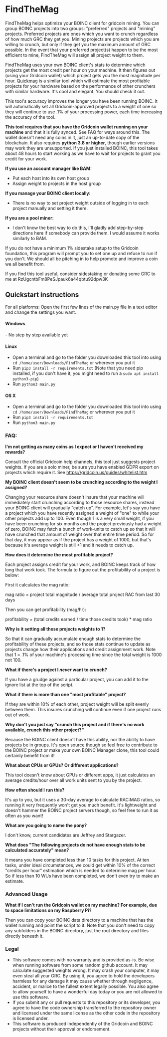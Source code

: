 # FindTheMag
FindTheMag helps optimize your BOINC client for gridcoin mining. You can group BOINC projects into two groups: 
"preferred" projects and "mining" projects. Preferred projects are ones which you want to crunch regardless of how much 
GRC they get you. Mining projects are projects which you are willing to crunch, but only if they get you the maximum 
amount of GRC possible. In the event that your preferred project(s) happen to be the most efficient to mine, FindTheMag will 
assign all project weight to them.

FindTheMag uses your own BOINC client's stats to determine which projects get the most credit per hour on your machine. It then figures out (using your Gridcoin wallet) which project gets you the most magnitude per hour. [Quickmag](http://quickmag.ml/cgi-bin/script.cgi) is a similar tool which will estimate the most profitable projects for your hardware based on the performance of other crunchers with similar hardware. It's cool and elegant. You should check it out.

This tool's accuracy improves the longer you have been running BOINC. It will automatically set all Gridcoin-approved 
projects to a weight of one so they will continue to use .1% of your processing power, each time increasing the accuracy of the tool.

<b>This tool requires that you have the Gridcoin wallet running on your machine</b> and that it is fully synced. See FAQ for ways around this. The
wallet doesn't need any coins in it, just an up-to-date copy of the blockchain. It also requires **python 3.8 or higher**,
though earlier versions may work they are unsupported. If you just installed BOINC, this tool takes about 48 hours to start working as we have to wait for projects to grant you credit for your work.

<b>If you use an account manager like BAM:</b>

- Put each host into its own host group
- Assign weight to projects in the host group

<b>If you manage your BOINC client locally:</b>

- There is no way to set project weight outside of logging in to each project manually and setting it there.

<b>If you are a pool miner:</b>

- I don't know the best way to do this, I'll gladly add step-by-step directions here if somebody can provide them. I would assume it works similarly to BAM.

If you do not have a minimum 1% sidestake setup to the Gridcoin foundation, this program will prompt you to set one up
and refuse to run if you don't. We should all be pitching in to help promote and improve a coin we all benefit from.

If you find this tool useful, consider sidestaking or donating
some GRC to me at RzUgcntbFm8PeSJpauk6a44qbtu92dpw3K

## Quickstart instructions
For all platforms: Open the first few lines of the main.py file in a text editor and change the settings you want.
<h4>Windows</h4>
 - No step by step available yet

<h4>Linux</h4>

 - Open a terminal and go to the folder you downloaded this tool into using `cd /home/user/Downloads/FindTheMag` or wherever you put it
 - Run `pip3 install -r requirements.txt` (Note that you need pip installed, if you don't have it, you might need to run a `sudo apt install python3-pip`)
 - Run `python3 main.py`

<h4>OS X</h4>

 - Open a terminal and go to the folder you downloaded this tool into using `cd /home/user/Downloads/FindTheMag` or wherever you put it
 - Run `pip3 install -r requirements.txt`
 - Run `python3 main.py`

### FAQ:
<b>I'm not getting as many coins as I expect or I haven't received my rewards?</b>

Consult the official Gridcoin help channels, this tool just suggests project weights. If you are a solo miner, be sure you
have enabled GDPR export on projects which require it. See https://gridcoin.us/guides/whitelist.htm

<b>My BOINC client doesn't seem to be crunching according to the weight I assigned?</b>

Changing your resource share doesn't insure that your machine will immediately start crunching according to those
resource shares, instead your BOINC client will gradually "catch up". For example, let's say you have a project which
you have recently assigned a weight of "one" to while your other projects add up to 100. Even though 1 is a very small
weight, if you have been crunching for six months and the project previously had a weight of zero, BOINC may fetch a
bunch of work-units to catch up so that it will have crunched that amount of weight over that entire time period. So for
that day, it may appear as if the project has a weight of 1000, but that's because it's average weight is still <1 and
it needs to catch up.

<b>How does it determine the most profitable project?</b>

Each project assigns credit for your work, and BOINC keeps track of how long that work took. The formula to figure out
the profitability of a project is below:

First it calculates the mag ratio: 

mag ratio =  project total magnitude / average total project RAC from last 30 days

Then you can get profitability (mag/hr): 

profitability = (total credits earned / time those credits took) * mag ratio 

<b>Why is it setting all these projects weights to 1?</b>

So that it can gradually accumulate enough stats to determine the profitability of these projects, and so those stats
continue to update as projects change how their applications and credit assignment work. Note that 1 = .1% of your machine's processing time since the total weight is 1000 not 100.

<b>What if there's a project I <i>never</i> want to crunch?</b>

If you have a grudge against a particular project, you can add it to the ignore list at the top of the script.

<b>What if there is more than one "most profitable" project?</b>

If they are within 10% of each other, project weight will be split evenly between them. This insures crunching will
continue even if one project runs out of work.

<b>Why don't you just say "crunch this project and if there's no work available, crunch this other project?"</b>

Because the BOINC client doesn't have this ability, nor the ability to have projects be in groups. It's open source
though so feel free to contribute to the BOINC project or make your own BOINC Manager clone, this tool could certainly
benefit from it!

<b>What about CPUs or GPUs? Or different applications?</b>

This tool doesn't know about GPUs or different apps, it just calculates an average credits/hour over all work units sent
to you by the project.

<b>How often should I run this?</b>

It's up to you, but it uses a 30-day average to calculate RAC:MAG ratios, so running it very frequently won't get you
much benefit. It's lightweight and doesn't hammer the BOINC project servers though, so feel free to run it as often as
you want!

<b>What are you going to name the pony?</b>

I don't know, current candidates are Jeffrey and Stargazer.

<b>What does "The following projects do not have enough stats to be calculated accurately" mean?</b>

It means you have completed less than 10 tasks for this project. At ten tasks, under ideal circumstances, we could get within 10% of the correct "credits per hour" estimation which is needed to determine mag per hour. So if less than 10 WUs have been completed, we don't even try to make an estimate.

<h3>Advanced Usage</h3>

<b>What if I can't run the Gridcoin wallet on my machine? For example, due to space limitations on my Raspberry Pi?</b>

Then you can copy your BOINC data directory to a machine that has the wallet running and point the script to it. Note that you don't need to copy any subfolders in the BOINC directory, just the root directory and files directly beneath it.

<h3>Legal</h3>

- This software comes with no warranty and is provided as-is. Be wise when running software from some random github account. It may calculate suggested weights wrong. It may crash your computer, it may even steal all your GRC. By using it, you agree to hold the developers harmless for any damage it may cause whether through negligence, accident, or malice to the fullest extent legally possible. You also agree to allow yourself to have a wonderful day today or you are not allowed to use this software.
- If you submit any or pull requests to this repository or its developer, you agree to have the code ownership transferred to the repository owner and licensed under the same license as the other code in the repository is licensed under.
- This software is produced independently of the Gridcoin and BOINC projects without their approval or endorsement.

